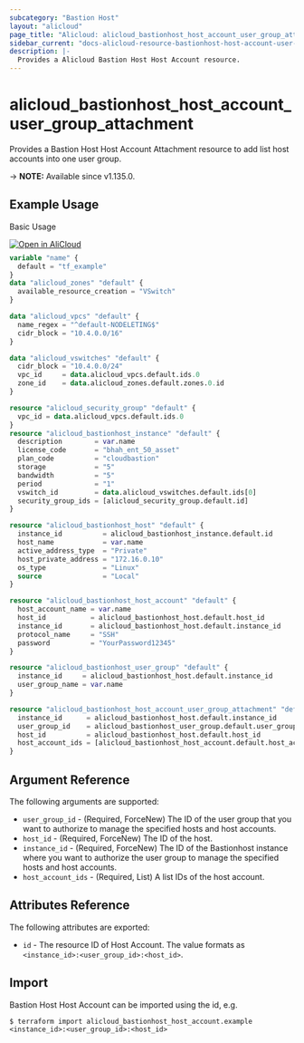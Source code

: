 ```yaml
---
subcategory: "Bastion Host"
layout: "alicloud"
page_title: "Alicloud: alicloud_bastionhost_host_account_user_group_attachment"
sidebar_current: "docs-alicloud-resource-bastionhost-host-account-user-group-attachment"
description: |-
  Provides a Alicloud Bastion Host Host Account resource.
---
```


# alicloud_bastionhost_host_account_user_group_attachment

Provides a Bastion Host Host Account Attachment resource to add list host accounts into one user group.

-> **NOTE:** Available since v1.135.0.

## Example Usage

Basic Usage

<div style="display: block;margin-bottom: 40px;"><div class="oics-button" style="float: right;position: absolute;margin-bottom: 10px;">
  <a href="https://api.aliyun.com/api-tools/terraform?resource=alicloud_bastionhost_host_account_user_group_attachment&exampleId=dddf3f96-d100-b41f-bde8-c1a6537843ed66909825&activeTab=example&spm=docs.r.bastionhost_host_account_user_group_attachment.0.dddf3f96d1&intl_lang=EN_US" target="_blank">
    <img alt="Open in AliCloud" src="https://img.alicdn.com/imgextra/i1/O1CN01hjjqXv1uYUlY56FyX_!!6000000006049-55-tps-254-36.svg" style="max-height: 44px; max-width: 100%;">
  </a>
</div></div>

```terraform
variable "name" {
  default = "tf_example"
}
data "alicloud_zones" "default" {
  available_resource_creation = "VSwitch"
}

data "alicloud_vpcs" "default" {
  name_regex = "^default-NODELETING$"
  cidr_block = "10.4.0.0/16"
}

data "alicloud_vswitches" "default" {
  cidr_block = "10.4.0.0/24"
  vpc_id     = data.alicloud_vpcs.default.ids.0
  zone_id    = data.alicloud_zones.default.zones.0.id
}

resource "alicloud_security_group" "default" {
  vpc_id = data.alicloud_vpcs.default.ids.0
}
resource "alicloud_bastionhost_instance" "default" {
  description        = var.name
  license_code       = "bhah_ent_50_asset"
  plan_code          = "cloudbastion"
  storage            = "5"
  bandwidth          = "5"
  period             = "1"
  vswitch_id         = data.alicloud_vswitches.default.ids[0]
  security_group_ids = [alicloud_security_group.default.id]
}

resource "alicloud_bastionhost_host" "default" {
  instance_id          = alicloud_bastionhost_instance.default.id
  host_name            = var.name
  active_address_type  = "Private"
  host_private_address = "172.16.0.10"
  os_type              = "Linux"
  source               = "Local"
}

resource "alicloud_bastionhost_host_account" "default" {
  host_account_name = var.name
  host_id           = alicloud_bastionhost_host.default.host_id
  instance_id       = alicloud_bastionhost_host.default.instance_id
  protocol_name     = "SSH"
  password          = "YourPassword12345"
}

resource "alicloud_bastionhost_user_group" "default" {
  instance_id     = alicloud_bastionhost_host.default.instance_id
  user_group_name = var.name
}

resource "alicloud_bastionhost_host_account_user_group_attachment" "default" {
  instance_id      = alicloud_bastionhost_host.default.instance_id
  user_group_id    = alicloud_bastionhost_user_group.default.user_group_id
  host_id          = alicloud_bastionhost_host.default.host_id
  host_account_ids = [alicloud_bastionhost_host_account.default.host_account_id]
}
```

## Argument Reference

The following arguments are supported:

* `user_group_id` - (Required, ForceNew) The ID of the user group that you want to authorize to manage the specified hosts and host accounts.
* `host_id` - (Required, ForceNew) The ID of the host.
* `instance_id` - (Required, ForceNew) The ID of the Bastionhost instance where you want to authorize the user group to manage the specified hosts and host accounts.
* `host_account_ids` - (Required, List) A list IDs of the host account.

## Attributes Reference

The following attributes are exported:

* `id` - The resource ID of Host Account. The value formats as `<instance_id>:<user_group_id>:<host_id>`.

## Import

Bastion Host Host Account can be imported using the id, e.g.

```shell
$ terraform import alicloud_bastionhost_host_account.example <instance_id>:<user_group_id>:<host_id>
```
